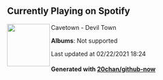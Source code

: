 ## Currently Playing on Spotify

[<img align="left" width="100" src="https://i.scdn.co/image/ab67616d0000b2739ed6b04a8fe894a9204630f6">](https://open.spotify.com/album/0ZyaO9oGhq7blYJzo3l65t)

Cavetown - Devil Town

**Albums**: Not supported

Last updated at 02/22/2021 18:24

#### Generated with [20chan/github-now](https://github.com/20chan/github-now)


<!--
**20chan/20chan** is a ✨ _special_ ✨ repository because its `README.md` (this file) appears on your GitHub profile.

Here are some ideas to get you started:

- 🔭 I’m currently working on ...
- 🌱 I’m currently learning ...
- 👯 I’m looking to collaborate on ...
- 🤔 I’m looking for help with ...
- 💬 Ask me about ...
- 📫 How to reach me: ...
- 😄 Pronouns: ...
- ⚡ Fun fact: ...
-->
